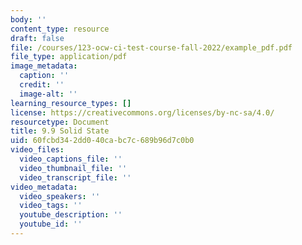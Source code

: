 ```yaml
---
body: ''
content_type: resource
draft: false
file: /courses/123-ocw-ci-test-course-fall-2022/example_pdf.pdf
file_type: application/pdf
image_metadata:
  caption: ''
  credit: ''
  image-alt: ''
learning_resource_types: []
license: https://creativecommons.org/licenses/by-nc-sa/4.0/
resourcetype: Document
title: 9.9 Solid State
uid: 60fcbd34-2dd0-40ca-bc7c-689b96d7c0b0
video_files:
  video_captions_file: ''
  video_thumbnail_file: ''
  video_transcript_file: ''
video_metadata:
  video_speakers: ''
  video_tags: ''
  youtube_description: ''
  youtube_id: ''
---
```

